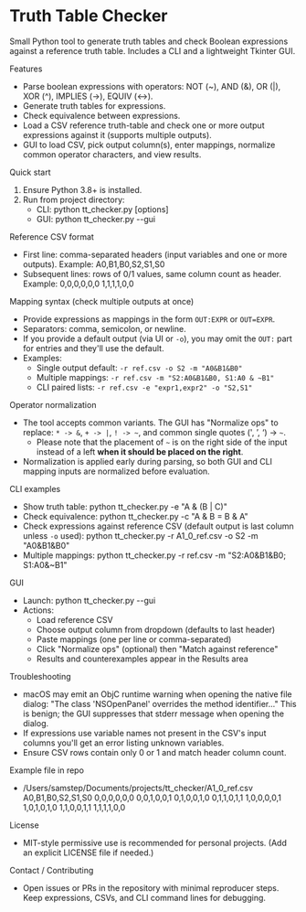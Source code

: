 # Truth Table Checker

Small Python tool to generate truth tables and check Boolean expressions against a reference truth table. Includes a CLI and a lightweight Tkinter GUI.

Features
- Parse boolean expressions with operators: NOT (~), AND (&), OR (|), XOR (^), IMPLIES (->), EQUIV (<->).
- Generate truth tables for expressions.
- Check equivalence between expressions.
- Load a CSV reference truth-table and check one or more output expressions against it (supports multiple outputs).
- GUI to load CSV, pick output column(s), enter mappings, normalize common operator characters, and view results.

Quick start
1. Ensure Python 3.8+ is installed.
2. Run from project directory:
   - CLI: python tt_checker.py [options]
   - GUI:   python tt_checker.py --gui

Reference CSV format
- First line: comma-separated headers (input variables and one or more outputs). Example:
  A0,B1,B0,S2,S1,S0
- Subsequent lines: rows of 0/1 values, same column count as header. Example:
  0,0,0,0,0,0
  1,1,1,1,0,0

Mapping syntax (check multiple outputs at once)
- Provide expressions as mappings in the form `OUT:EXPR` or `OUT=EXPR`.
- Separators: comma, semicolon, or newline.
- If you provide a default output (via UI or `-o`), you may omit the `OUT:` part for entries and they'll use the default.
- Examples:
  - Single output default: `-r ref.csv -o S2 -m "A0&B1&B0"`
  - Multiple mappings: `-r ref.csv -m "S2:A0&B1&B0, S1:A0 & ~B1"`
  - CLI paired lists: `-r ref.csv -e "expr1,expr2" -o "S2,S1"`

Operator normalization
- The tool accepts common variants. The GUI has "Normalize ops" to replace:
  `* -> &`, `+ -> |`, `! -> ~`, and common single quotes (', ’, ‘) -> `~`.
  - Please note that the placement of `~` is on the right side of the input instead of a left **when it should be placed on the right**.
- Normalization is applied early during parsing, so both GUI and CLI mapping inputs are normalized before evaluation.

CLI examples
- Show truth table:
  python tt_checker.py -e "A & (B | C)"
- Check equivalence:
  python tt_checker.py -c "A & B = B & A"
- Check expressions against reference CSV (default output is last column unless `-o` used):
  python tt_checker.py -r A1_0_ref.csv -o S2 -m "A0&B1&B0"
- Multiple mappings:
  python tt_checker.py -r ref.csv -m "S2:A0&B1&B0; S1:A0&~B1"

GUI
- Launch: python tt_checker.py --gui
- Actions:
  - Load reference CSV
  - Choose output column from dropdown (defaults to last header)
  - Paste mappings (one per line or comma-separated)
  - Click "Normalize ops" (optional) then "Match against reference"
  - Results and counterexamples appear in the Results area

Troubleshooting
- macOS may emit an ObjC runtime warning when opening the native file dialog:
  "The class 'NSOpenPanel' overrides the method identifier..."
  This is benign; the GUI suppresses that stderr message when opening the dialog.
- If expressions use variable names not present in the CSV's input columns you'll get an error listing unknown variables.
- Ensure CSV rows contain only 0 or 1 and match header column count.

Example file in repo
- /Users/samstep/Documents/projects/tt_checker/A1_0_ref.csv
  A0,B1,B0,S2,S1,S0
  0,0,0,0,0,0
  0,0,1,0,0,1
  0,1,0,0,1,0
  0,1,1,0,1,1
  1,0,0,0,0,1
  1,0,1,0,1,0
  1,1,0,0,1,1
  1,1,1,1,0,0

License
- MIT-style permissive use is recommended for personal projects. (Add an explicit LICENSE file if needed.)

Contact / Contributing
- Open issues or PRs in the repository with minimal reproducer steps. Keep expressions, CSVs, and CLI command lines for debugging.
